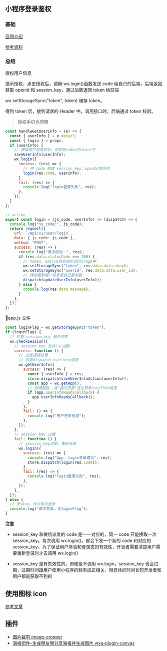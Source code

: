 <!-- # 开发小程序遇到的问题记录 -->

## 小程序登录鉴权

### 基础

[官网介绍](https://developers.weixin.qq.com/miniprogram/dev/framework/open-ability/login.html)

[参考资料](https://segmentfault.com/a/1190000014234141)

### 总结

授权用户信息

提示授权，点击授权后，调用 wx.login()函数发送 code 给自己的后端，后端返回获取 openid 和 session_key，通过加密返回 token 给前端

wx.setStorageSync("token", token) 储存 token。

得到 token 后，放到请求的 Header 中。调用接口时，后端通过 token 校验。

> 授权手机也同理

```js
const handleGetUserInfo = (e) => {
  const { userInfo } = e.detail;
  const { login } = props;
  if (userInfo) {
    // 获取用户信息成功，保存到redux的store中
    saveUserInfo(userInfo);
    wx.login({
      success: (res) => {
        // 用 code 换取 session_key、openId等信息
        login(res.code, userInfo);
      },
      fail: (res) => {
        console.log("login登录失败", res);
      },
    });
  }
};

// action
export const login = (js_code, userInfo) => (dispatch) => {
  console.log("js_code:", js_code);
  return request({
    url: `/api/v1/user/login`,
    data: { js_code: js_code },
    method: "POST",
    success: (res) => {
      console.log("请求成功：", res);
      if (res.data.statusCode === 200) {
        // token、userId信息保存至storage中
        wx.setStorageSync("token", res.data.data.skey);
        wx.setStorageSync("userId", res.data.data.user_id);
        // 保存更新用户信息至自己服务器
        dispatch(updateUserInfo(userInfo));
      } else {
        console.log(res.data.message);
      }
    },
  });
};
```

app.js 文件

```js
const loginFlag = wx.getStorageSync("token");
if (loginFlag) {
  // 检查 session_key 是否过期
  wx.checkSession({
    // session_key 有效(未过期)
    success: function () {
      // 业务逻辑处理
      // 设置dispatch userinfo信息
      wx.getUserInfo({
        success: (res) => {
          const { userInfo } = res;
          store.dispatch(saveUserInfoAction(userInfo));
          const app = wx.getApp();
          // 回调函数--当’我的页面’还未获取userInfo信息
          if (app.userInfoReadyCallback) {
            app.userInfoReadyCallback();
          }
        },
        fail: () => {
          console.log("用户还未授权");
        },
      });
    },
    // session_key 过期
    fail: function () {
      // session_key过期，重新登录
      wx.login({
        success: (res) => {
          console.log("App--login登录成功", res);
          store.dispatch(login(res.code));
        },
        fail: (res) => {
          console.log("login登录失败", res);
        },
      });
    },
  });
} else {
  // 无skey，作为首次登录
  console.log("首次登录，无loginFlag");
}
```

**注意**

- session_key 和微信派发的 code 是一一对应的，同一 code 只能换取一次 session_key。每次调用 wx.login()，都会下发一个新的 code 和对应的 session_key，为了保证用户体验和登录态的有效性，开发者需要清楚用户需要重新登录时才去调用 wx.login()

- session_key 是有失效性的，即便是不调用 wx.login，session_key 也会过期，过期时间跟用户使用小程序的频率成正相关，但具体的时间长短开发者和用户都是获取不到的

## 使用图标 icon

[参考文章](https://blog.csdn.net/nongweiyilady/article/details/74244362)

## 插件

- [图片裁剪 image-cropper](https://github.com/wx-plugin/image-cropper)
- [海报组件-生成朋友圈分享海报并生成图片 wxa-plugin-canvas](https://github.com/jasondu/wxa-plugin-canvas)
